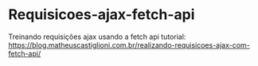 # Requisicoes-ajax-fetch-api
Treinando requisições ajax usando a fetch api
tutorial: https://blog.matheuscastiglioni.com.br/realizando-requisicoes-ajax-com-fetch-api/
